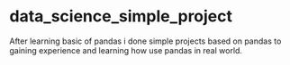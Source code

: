 # data_science_simple_project
After learning basic of pandas i done simple projects based on pandas to gaining experience and learning how use pandas in real world.
